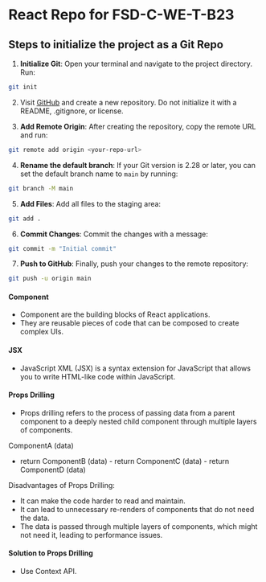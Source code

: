 # React Repo for FSD-C-WE-T-B23

## Steps to initialize the project as a Git Repo

1. **Initialize Git**: Open your terminal and navigate to the project directory. Run:

```bash
git init
```

2. Visit [GitHub](https://github.com) and create a new repository. Do not initialize it with a README, .gitignore, or license.

3. **Add Remote Origin**: After creating the repository, copy the remote URL and run:

```bash
git remote add origin <your-repo-url>
```

4. **Rename the default branch**: If your Git version is 2.28 or later, you can set the default branch name to `main` by running:

```bash
git branch -M main
```

5. **Add Files**: Add all files to the staging area:

```bash
git add .
```

6. **Commit Changes**: Commit the changes with a message:

```bash
git commit -m "Initial commit"
```

7. **Push to GitHub**: Finally, push your changes to the remote repository:

```bash
git push -u origin main
```

#### Component

- Component are the building blocks of React applications.
- They are reusable pieces of code that can be composed to create complex UIs.

#### JSX

- JavaScript XML (JSX) is a syntax extension for JavaScript that allows you to write HTML-like code within JavaScript.

#### Props Drilling

- Props drilling refers to the process of passing data from a parent component to a deeply nested child component through multiple layers of components.

ComponentA (data)

- return ComponentB (data) - return ComponentC (data) - return ComponentD (data)

Disadvantages of Props Drilling:

- It can make the code harder to read and maintain.
- It can lead to unnecessary re-renders of components that do not need the data.
- The data is passed through multiple layers of components, which might not need it, leading to performance issues.

#### Solution to Props Drilling

- Use Context API.
